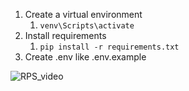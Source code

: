 1. Create a virtual environment
   1. `venv\Scripts\activate`
2. Install requirements 
   1. `pip install -r requirements.txt`
3. Create .env like .env.example 

![RPS_video](https://github.com/JeEZek/TelegramBot_RPS/assets/60236392/655be649-6761-49b6-bf72-1fcf610bb30d)
